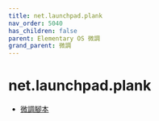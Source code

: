 ```yaml
---
title: net.launchpad.plank
nav_order: 5040
has_children: false
parent: Elementary OS 微調
grand_parent: 微調
---
```



# net.launchpad.plank

* [微調腳本](https://github.com/samwhelp/note-about-elementary-os/tree/gh-pages/_demo/adjustment/part-elementary/plank)


